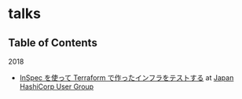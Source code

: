 # talks

## Table of Contents

2018

- [InSpec を使って Terraform で作ったインフラをテストする](https://talks.godoc.org/github.com/tkak/talks/2018/06/testing-terraform-code-with-inspec.slide) at [Japan HashiCorp User Group](https://hashicorp.connpass.com/event/89569/)
